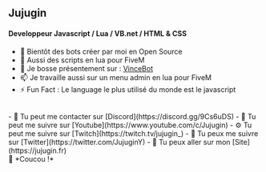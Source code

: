 ## Jujugin

#### Developpeur Javascript / Lua / VB.net / HTML & CSS

 -  👋 Bientôt des bots créer par moi en Open Source
- 🌱 Aussi des scripts en lua pour FiveM
- 🔭 Je bosse présentement sur : [VinceBot](https://vincebot.ga)
- 📫 Je travaille aussi sur un menu admin en lua pour FiveM
- ⚡ Fun Fact : Le language le plus utilisé du monde est le javascript
<br>
- 🔮 Tu peut me contacter sur [Discord](https://discord.gg/9Cs6uDS)
- 🧬 Tu peut me suivre sur [Youtube](https://www.youtube.com/c/Jujugin)
- ⚙️ Tu peut me suivre sur [Twitch](https://twitch.tv/jujugin_)
- 🧨 Tu peux me suivre sur [Twitter](https://twitter.com/JujuginY)
- 🧪 Tu peux aller sur mon [Site](https://jujugin.fr)
<br>
👋  *Coucou !*
